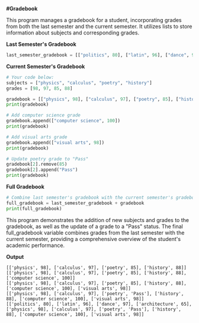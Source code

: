 **#Gradebook**

This program manages a gradebook for a student, incorporating grades from both the last semester and the current semester. It utilizes lists to store information about subjects and corresponding grades.

**Last Semester's Gradebook**
```python
last_semester_gradebook = [["politics", 80], ["latin", 96], ["dance", 97], ["architecture", 65]]
```

**Current Semester's Gradebook**
```python
# Your code below:
subjects = ["physics", "calculus", "poetry", "history"]
grades = [98, 97, 85, 88]

gradebook = [["physics", 98], ["calculus", 97], ["poetry", 85], ["history", 88]]
print(gradebook)

# Add computer science grade
gradebook.append(["computer science", 100])
print(gradebook)

# Add visual arts grade
gradebook.append(["visual arts", 98])
print(gradebook)

# Update poetry grade to "Pass"
gradebook[2].remove(85)
gradebook[2].append("Pass")
print(gradebook)
```
**Full Gradebook**
```python
# Combine last semester's gradebook with the current semester's gradebook
full_gradebook = last_semester_gradebook + gradebook
print(full_gradebook)
```
This program demonstrates the addition of new subjects and grades to the gradebook, as well as the update of a grade to a "Pass" status. The final full_gradebook variable combines grades from the last semester with the current semester, providing a comprehensive overview of the student's academic performance.

**Output**
```
[['physics', 98], ['calculus', 97], ['poetry', 85], ['history', 88]]
[['physics', 98], ['calculus', 97], ['poetry', 85], ['history', 88], ['computer science', 100]]
[['physics', 98], ['calculus', 97], ['poetry', 85], ['history', 88], ['computer science', 100], ['visual arts', 98]]
[['physics', 98], ['calculus', 97], ['poetry', 'Pass'], ['history', 88], ['computer science', 100], ['visual arts', 98]]
[['politics', 80], ['latin', 96], ['dance', 97], ['architecture', 65], ['physics', 98], ['calculus', 97], ['poetry', 'Pass'], ['history', 88], ['computer science', 100], ['visual arts', 98]]
```
